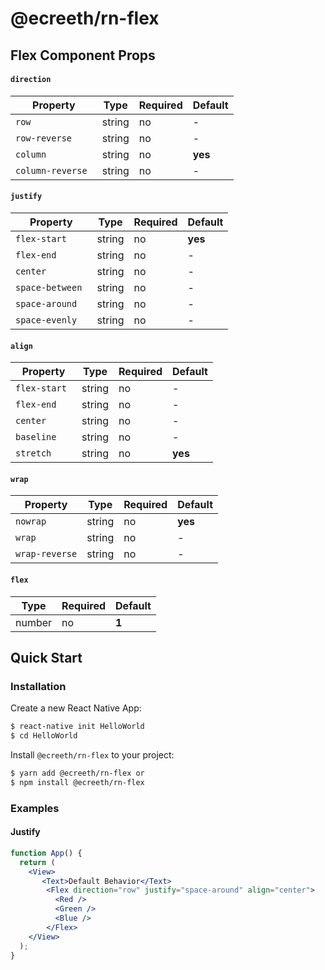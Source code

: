 # @ecreeth/rn-flex

## Flex Component Props
#### `direction`
|  Property   |   Type  | Required | Default |
|------------|--------|---------|---------|
| `row `      | string  | no | -|
| `row-reverse `      | string  | no | - |
| `column `      | string  | no | **yes** |
| `column-reverse `      | string  | no | -|
#### `justify`
|  Property   |   Type  | Required | Default |
|------------|--------|---------|---------|
| `flex-start `      | string  |no|**yes**|
| `flex-end `      | string  |no|-|
| `center `      | string  |no|-|
| `space-between `      | string  |no|-|
| `space-around `      | string  |no|-|
| `space-evenly `      | string  |no|-|
#### `align`
|  Property   |   Type  | Required | Default |
|------------|--------|---------|---------|
| `flex-start `      | string  |no| - |
| `flex-end `      | string  |no| - |
| `center `      | string  |no| - |
| `baseline `      | string  |no| - |
| `stretch `      | string  |no| **yes** |
#### `wrap`
|  Property   |   Type  | Required | Default |
|------------|--------|---------|---------|
| `nowrap`      | string  |no| **yes**|
| `wrap`      | string  |no|-|
| `wrap-reverse`      | string  |no|-|
#### `flex`
|   Type  | Required | Default |
|--------|---------|---------|
| number  |no| **1**|
## Quick Start

### Installation

Create a new React Native App:

```bash
$ react-native init HelloWorld
$ cd HelloWorld
```

Install `@ecreeth/rn-flex` to your project:

```bash
$ yarn add @ecreeth/rn-flex or
$ npm install @ecreeth/rn-flex
```

### Examples
#### Justify
```jsx
function App() {
  return (
    <View>
       <Text>Default Behavior</Text>
        <Flex direction="row" justify="space-around" align="center">
          <Red />
          <Green />
          <Blue />
        </Flex>
    </View>
  );
}
```

